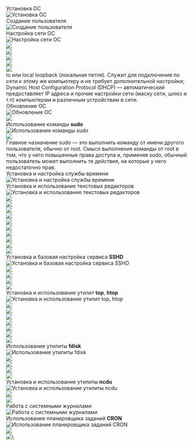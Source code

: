 Установка ОС\
![Установка ОС](screenshots/1.png)\
Создание пользователя\
![Создание пользователя](screenshots/2.png)\
Настройка сети ОС\
![Настройка сети ОС](screenshots/3.1.png)\
![](screenshots/3.2.png)\
![](screenshots/3.3.png)\
![](screenshots/3.4.png)\
![](screenshots/3.5.png)\
![](screenshots/3.6.png)\
lo или local loopback (локальная петля). Служит для подключения по сети к этому же компьютеру и не требует дополнительной настройки;
Dynamic Host Configuration Protocol (DHCP) — автоматический предоставляет IP адреса и прочие настройки сети (маску сети, шлюз и т.п) компьютерам и различным устройствам в сети.\
Обновление ОС\
![Обновление ОС](screenshots/4.1.png)\
![](screenshots/4.2.png)\
Использование команды **sudo**\
![Использование команды **sudo**](screenshots/5.1.png)\
![](screenshots/5.2.png)\
Главное назначение sudo — это выполнить команду от имени другого пользователя, обычно от root. Смысл выполнения команды от root в том, что у него повышенные права доступа и, применяя sudo, обычный пользователь может выполнить те действия, на которые у него недостаточно прав.\
Установка и настройка службы времени\
![Установка и настройка службы времени](screenshots/6.1.png)\
Установка и использование текстовых редакторов\
![Установка и использование текстовых редакторов](screenshots/7.1.png)\
![](screenshots/7.2.png)\
![](screenshots/7.3.png)\
![](screenshots/7.4.png)\
![](screenshots/7.5.png)\
![](screenshots/7.6.png)\
![](screenshots/7.7.png)\
![](screenshots/7.8.png)\
![](screenshots/7.9.png)\
![](screenshots/7.91.png)\
![](screenshots/7.92.png)\
Установка и базовая настройка сервиса **SSHD**\
![Установка и базовая настройка сервиса **SSHD**](screenshots/8.1.png)\
![](screenshots/8.2.png)\
![](screenshots/8.3.png)\
![](screenshots/8.4.png)\
![](screenshots/8.5.png)\
Установка и использование утилит **top**, **htop**\
![Установка и использование утилит **top**, **htop**](screenshots/9.1.png)\
![](screenshots/9.2.png)\
![](screenshots/9.3.png)\
![](screenshots/9.4.png)\
![](screenshots/9.5.png)\
![](screenshots/9.6.png)\
![](screenshots/9.7.png)\
![](screenshots/9.8.png)\
Использование утилиты **fdisk**\
![Использование утилиты **fdisk**](screenshots/10.1.png)\
![](screenshots/11.1.png)\
![](screenshots/12.1.png)\
![](screenshots/12.2.png)\
![](screenshots/12.3.png)\
Установка и использование утилиты **ncdu**\
![Установка и использование утилиты **ncdu**](screenshots/13.1.png)\
![](screenshots/13.2.png)\
![](screenshots/13.3.png)\
Работа с системными журналами\
![Работа с системными журналами](screenshots/14.1.png)\
Использование планировщика заданий **CRON**\
![Использование планировщика заданий **CRON**](screenshots/15.1.png)\
![](screenshots/15.2.png)\
![](screenshots/15.3.png)\

